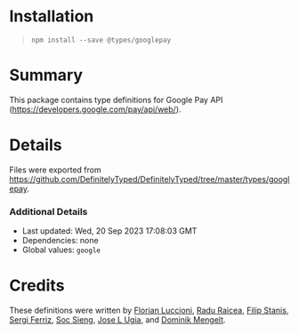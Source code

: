 # Installation
> `npm install --save @types/googlepay`

# Summary
This package contains type definitions for Google Pay API (https://developers.google.com/pay/api/web/).

# Details
Files were exported from https://github.com/DefinitelyTyped/DefinitelyTyped/tree/master/types/googlepay.

### Additional Details
 * Last updated: Wed, 20 Sep 2023 17:08:03 GMT
 * Dependencies: none
 * Global values: `google`

# Credits
These definitions were written by [Florian Luccioni](https://github.com/Fluccioni), [Radu Raicea](https://github.com/Radu-Raicea), [Filip Stanis](https://github.com/fstanis), [Sergi Ferriz](https://github.com/mumpo), [Soc Sieng](https://github.com/socsieng), [Jose L Ugia](https://github.com/JlUgia), and [Dominik Mengelt](https://github.com/dmengelt).
